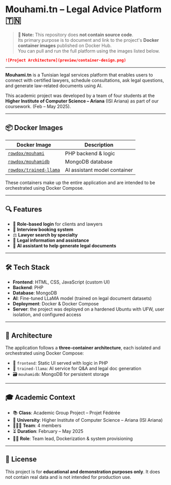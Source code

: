 
# Mouhami.tn – Legal Advice Platform 🇹🇳

> **📌 Note:** This repository does **not contain source code**.  
> Its primary purpose is to document and link to the project's **Docker container images** published on Docker Hub.  
> You can pull and run the full platform using the images listed below.


```markdown
![Project Architecture](preview/container-design.png)
````

---

**Mouhami.tn** is a Tunisian legal services platform that enables users to connect with certified lawyers, schedule consultations, ask legal questions, and generate law-related documents using AI.

This academic project was developed by a team of four students at the **Higher Institute of Computer Science – Ariana** (ISI Ariana) as part of our coursework. (Feb – May 2025).

---

## 📦 Docker Images

| Docker Image            | Description                      |
|-------------------------|----------------------------------|
| [`rowdox/mouhami`](https://hub.docker.com/r/rowdox/mouhami)       | PHP backend & logic            |
| [`rowdox/mouhamidb`](https://hub.docker.com/r/rowdox/mouhamidb)     | MongoDB database               |
| [`rowdox/trained-llama`](https://hub.docker.com/r/rowdox/trained-llama) | AI assistant model container   |

These containers make up the entire application and are intended to be orchestrated using Docker Compose.

---

## 🔍 Features

- 👥 **Role-based login** for clients and lawyers
- 📅 **Interview booking system**
- ⚖️ **Lawyer search by specialty**
- 🧾 **Legal information and assistance**
- 🤖 **AI assistant to help generate legal documents**

---

## 🛠️ Tech Stack

- **Frontend**: HTML, CSS, JavaScript (custom UI)
- **Backend**: PHP
- **Database**: MongoDB
- **AI**: Fine-tuned LLaMA model (trained on legal document datasets)
- **Deployment**: Docker & Docker Compose
- **Server**: the project was deployed on a hardened Ubuntu with UFW, user isolation, and configured access

---

## 📐 Architecture

The application follows a **three-container architecture**, each isolated and orchestrated using Docker Compose:

- 🎨 `frontend`: Static UI served with logic in PHP  
- 🧠 `trained-llama`: AI service for Q&A and legal doc generation  
- 🗃️ `mouhamidb`: MongoDB for persistent storage


---

## 🎓 Academic Context

- 📚 **Class**: Academic Group Project – Projet Fédérée
- 🏫 **University**: Higher Institute of Computer Science – Ariana (ISI Ariana)  
- 🧑‍🤝‍🧑 **Team**: 4 members  
- ⏳ **Duration**: February – May 2025  
- 🧑‍💼 **Role**: Team lead, Dockerization & system provisioning


---

## 📎 License

This project is for **educational and demonstration purposes only**.
It does not contain real data and is not intended for production use.

